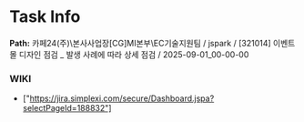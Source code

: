 # Task Info

**Path:** 카페24(주)\본사사업장\[CG]MI본부\EC기술지원팀 / jspark / [321014] 이벤트 몰 디자인 점검 _ 발생 사례에 따라 상세 점검 / 2025-09-01_00-00-00

### WIKI
- ["https://jira.simplexi.com/secure/Dashboard.jspa?selectPageId=188832"]

